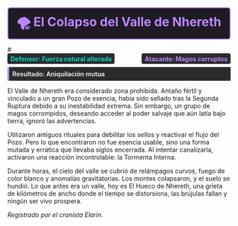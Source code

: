<!-- Banner estilizado en modo oscuro -->
<div style="
  border: 2px solid #bb86fc;
  background: #1f1b24;
  border-radius: 6px;
  padding: 0.75em;
  margin-bottom: 1em;
">
  <h2 style="
    margin: 0;
    color: #bb86fc;
    font-weight: bold;
    text-align: center;
    font-size: 2em;
  ">
    🌪 El Colapso del Valle de Nhereth
  </h2>
</div>
#
<div style="display: flex; gap: 0.5em; margin-bottom: 0.5em; justify-content: space-between;">
  <div style="
    background: #2c2c2e;
    color: #03dac6;
    padding: 0.25em 0.5em;
    border-radius: 4px;
    font-weight: bold;
  ">
    Defensor: Fuerza natural alterada
  </div>
  <div style="
    background: #2c2c2e;
    color: #bb86fc;
    padding: 0.25em 0.5em;
    border-radius: 4px;
    font-weight: bold;
  ">
    Atacante: Magos corruptos
  </div>
</div>

<div style="
  background: #2c2c2e;
  border-left: 4px solid #bb86fc;
  padding: 0.5em;
  margin-bottom: 1em;
  font-weight: bold;
  color: #e0e0e0;
">
  Resultado: Aniquilación mutua
</div>


El Valle de Nhereth era considerado zona prohibida. Antaño fértil y vinculado a un gran Pozo de esencia, había sido sellado tras la Segunda Ruptura debido a su inestabilidad extrema. Sin embargo, un grupo de magos corrompidos, deseando acceder al poder salvaje que aún latía bajo tierra, ignoró las advertencias.

Utilizaron antiguos rituales para debilitar los sellos y reactivar el flujo del Pozo. Pero lo que encontraron no fue esencia usable, sino una forma mutada y errática que llevaba siglos encerrada. Al intentar canalizarla, activaron una reacción incontrolable: la Tormenta Interna.

Durante horas, el cielo del valle se cubrió de relámpagos curvos, fuego de color blanco y anomalías gravitatorias. Los montes colapsaron, y el suelo se hundió. Lo que antes era un valle, hoy es El Hueco de Nhereth, una grieta de kilómetros de ancho donde el tiempo se distorsiona, las brújulas fallan y ningún ser vivo prospera.

*Registrado por el cronista Elarin.*
